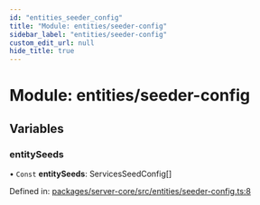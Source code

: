 ```yaml
---
id: "entities_seeder_config"
title: "Module: entities/seeder-config"
sidebar_label: "entities/seeder-config"
custom_edit_url: null
hide_title: true
---
```


# Module: entities/seeder-config

## Variables

### entitySeeds

• `Const` **entitySeeds**: ServicesSeedConfig[]

Defined in: [packages/server-core/src/entities/seeder-config.ts:8](https://github.com/xr3ngine/xr3ngine/blob/7e8e151f1/packages/server-core/src/entities/seeder-config.ts#L8)
